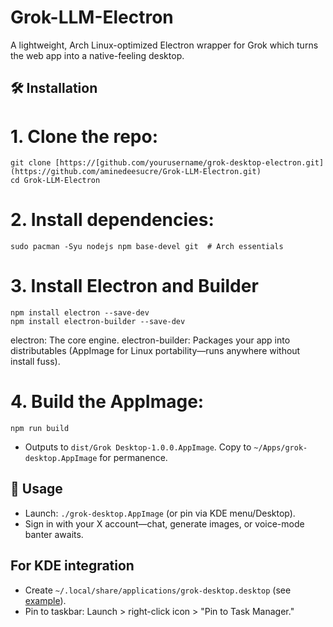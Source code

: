 # Grok-LLM-Electron

A lightweight, Arch Linux-optimized Electron wrapper for Grok which turns the web app into a native-feeling desktop.


## 🛠️ Installation

# 1. Clone the repo:

   ```
   git clone [https://[github.com/yourusername/grok-desktop-electron.git](https://github.com/aminedeesucre/Grok-LLM-Electron.git)
   cd Grok-LLM-Electron
   ```


# 2. Install dependencies:

   ```
   sudo pacman -Syu nodejs npm base-devel git  # Arch essentials

   ```

# 3. Install Electron and Builder

   ```
   npm install electron --save-dev
   npm install electron-builder --save-dev
   ```

   electron: The core engine.
   electron-builder: Packages your app into distributables (AppImage for Linux portability—runs anywhere without install fuss).


# 4. Build the AppImage:

   ```
   npm run build
   ```
   - Outputs to `dist/Grok Desktop-1.0.0.AppImage`. Copy to `~/Apps/grok-desktop.AppImage` for permanence.

## 🚀 Usage

- Launch: `./grok-desktop.AppImage` (or pin via KDE menu/Desktop).
- Sign in with your X account—chat, generate images, or voice-mode banter awaits.

## For KDE integration

- Create `~/.local/share/applications/grok-desktop.desktop` (see [example](desktop.example)).
- Pin to taskbar: Launch > right-click icon > "Pin to Task Manager."
